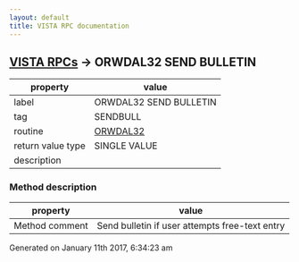 ```yaml
---
layout: default
title: VISTA RPC documentation
---
```




## [VISTA RPCs](TableOfContent.md) &#8594; ORWDAL32 SEND BULLETIN 

 property | value 
--- | --- 
 label | ORWDAL32 SEND BULLETIN
 tag | SENDBULL
 routine | [ORWDAL32](http://code.osehra.org/dox/Routine_ORWDAL32_source.html)
 return value type | SINGLE VALUE
 description | 


### Method description

 property | value 
--- | --- 
 Method comment | Send bulletin if user attempts free-text entry




Generated on January 11th 2017, 6:34:23 am